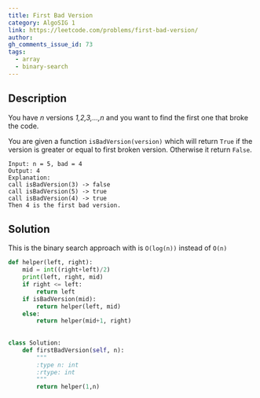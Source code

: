 ```yaml
---
title: First Bad Version
category: AlgoSIG 1
link: https://leetcode.com/problems/first-bad-version/
author:
gh_comments_issue_id: 73
tags:
  - array
  - binary-search
---
```


## Description

You have *n* versions *1,2,3,...,n* and you want to find the first one that broke the code.

You are given a function `isBadVersion(version)` which will return `True` if the version is greater or equal to first broken version. Otherwise it return `False`.

```
Input: n = 5, bad = 4
Output: 4
Explanation:
call isBadVersion(3) -> false
call isBadVersion(5) -> true
call isBadVersion(4) -> true
Then 4 is the first bad version.
```

## Solution

This is the binary search approach with is `O(log(n))` instead of `O(n)` 

```python
def helper(left, right):
    mid = int((right+left)/2)
    print(left, right, mid)
    if right <= left:
        return left
    if isBadVersion(mid):
        return helper(left, mid)
    else:
        return helper(mid+1, right)
    
    
class Solution:
    def firstBadVersion(self, n):
        """
        :type n: int
        :rtype: int
        """
        return helper(1,n)
```
